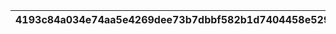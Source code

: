 |4193c84a034e74aa5e4269dee73b7dbbf582b1d7404458e529c07992e1dc078a|e1bac624c49f39b1ced784f3630fae667cce3f8a1db7db9d3e4d511b213bd4e9|e96786aff7970053dd550f157c2fd9a5f9b97865ebf9301592b185e8461bc98a|b4fc88053cf3408e8d672a1e27778ad5d716f3bfa4ae3c3e6a75de12c0530d0f|4be107e6e1a3bc3c28b14ab728266cf6061a8f4db33fa724645899d4849378ae|d57177d38da8dff887ed047984c516a4ee028ee271bdbb213c61d0ca6c78e89a|aa12eba355453147775ad57eceadfcede74f4ec2377bb1be9a52bb2d8f104c6e|51bff26f9ddff890afdd84c77b29dd9b117ced0e1367ce81ba533db91e87c074|55b9e90ee58476d06e385746fa1c4279f990f22e57a190ac1b9b8ec38ae00eeb|e19b216260f5f9efb0ebcb64c1fcee5edb4089ce2881071246bda81850842c2b|26163389547c1cc04bd660b1040458e5401d3bde01654884c54d0d15921c6c89|8bc6dba9a11789777ac3a8a6b56b2eb62d57a2da54c35f5fa555c3adc3f6e334|816e9b07e07a2022f25cfac1bd751459bedc9a79dce9823b4369889b0e157c4f|4aeec19c7965ad79c1f162a035b7fa9941c5e4543bad498529dba17c68675f1a|
| --- | --- | --- | --- | --- | --- | --- | --- | --- | --- | --- | --- | --- | --- |
